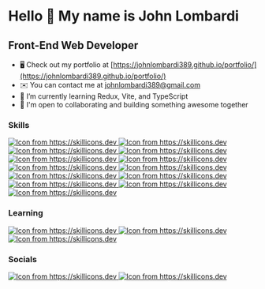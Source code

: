 Hello 👋 My name is John Lombardi
===============================

Front-End Web Developer
-----------------------------

*   🖥️  Check out my portfolio at [https://johnlombardi389.github.io/portfolio/](https://johnlombardi389.github.io/portfolio/)
*   ✉️  You can contact me at [johnlombardi389@gmail.com](mailto:mailto:johnlombardi389@gmail.com)
*   🌱  I’m currently learning Redux, Vite, and TypeScript
*   🤝  I'm open to collaborating and building something awesome together


### Skills

<p>
  <a href="https://reactjs.org/">
    <img src="https://skillicons.dev/icons?i=react" alt="Icon from https://skillicons.dev" />
  </a>
  <a href="https://developer.mozilla.org/en-US/docs/Web/JavaScript">
    <img src="https://skillicons.dev/icons?i=js" alt="Icon from https://skillicons.dev" />
  </a>
  <a href="https://sass-lang.com/">
    <img src="https://skillicons.dev/icons?i=sass" alt="Icon from https://skillicons.dev" />
  </a>
  <a href="https://developer.mozilla.org/en-US/docs/Web/CSS">
    <img src="https://skillicons.dev/icons?i=css" alt="Icon from https://skillicons.dev" />
  </a>
  <a href="https://developer.mozilla.org/en-US/docs/Glossary/HTML">
    <img src="https://skillicons.dev/icons?i=html" alt="Icon from https://skillicons.dev" />
  </a>
  <a href="https://nodejs.org/en/">
    <img src="https://skillicons.dev/icons?i=nodejs" alt="Icon from https://skillicons.dev" />
  </a>
  <a href="https://getbootstrap.com/">
    <img src="https://skillicons.dev/icons?i=bootstrap" alt="Icon from https://skillicons.dev" />
  </a><a href="https://git-scm.com/">
    <img src="https://skillicons.dev/icons?i=git" alt="Icon from https://skillicons.dev" />
  </a>
  <a href="https://www.figma.com">
    <img src="https://skillicons.dev/icons?i=figma" alt="Icon from https://skillicons.dev" />
  </a>
  <a href="https://www.adobe.com/products/photoshop.html">
    <img src="https://skillicons.dev/icons?i=ps" alt="Icon from https://skillicons.dev" />
  </a>
  <a href="https://www.adobe.com/products/illustrator.html">
    <img src="https://skillicons.dev/icons?i=ai" alt="Icon from https://skillicons.dev" />
  </a>
  <a href="https://www.adobe.com/products/xd.html">
    <img src="https://skillicons.dev/icons?i=xd" alt="Icon from https://skillicons.dev" />
  </a>
  <a href="https://code.visualstudio.com/">
    <img src="https://skillicons.dev/icons?i=vscode" alt="Icon from https://skillicons.dev" />
  </a>
  </p>

### Learning

<p>
<a href="https://redux.js.org/">
    <img src="https://skillicons.dev/icons?i=redux" alt="Icon from https://skillicons.dev" />
  </a>
  <a href="https://vitejs.dev/">
    <img src="https://skillicons.dev/icons?i=vite" alt="Icon from https://skillicons.dev" />
  </a>
  <a href="https://www.typescriptlang.org/">
    <img src="https://skillicons.dev/icons?i=ts" alt="Icon from https://skillicons.dev" />
  </a>
</p>

### Socials

<p>
<a href="https://www.linkedin.com/in/johnlombardi389/">
    <img src="https://skillicons.dev/icons?i=linkedin" alt="Icon from https://skillicons.dev" />
  </a>
  <a href="https://github.com/johnlombardi389">
    <img src="https://skillicons.dev/icons?i=github" alt="Icon from https://skillicons.dev" />
  </a>
</p>

<!---
johnlombardi389/johnlombardi389 is a ✨ special ✨ repository because its `README.md` (this file) appears on your GitHub profile.
You can click the Preview link to take a look at your changes.
--->
